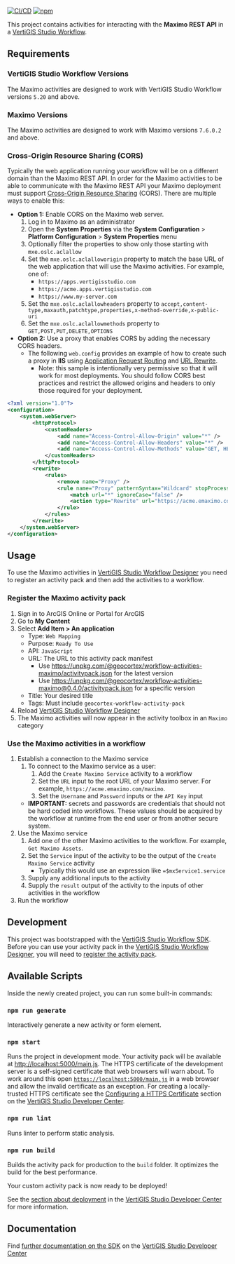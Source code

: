 [![CI/CD](https://github.com/geocortex/workflow-activities-maximo/workflows/CI/CD/badge.svg)](https://github.com/geocortex/workflow-activities-maximo/actions)
[![npm](https://img.shields.io/npm/v/@geocortex/workflow-activities-maximo)](https://www.npmjs.com/package/@geocortex/workflow-activities-maximo)

This project contains activities for interacting with the **Maximo REST API** in a [VertiGIS Studio Workflow](https://www.vertigisstudio.com/products/vertigis-studio-workflow/).

## Requirements

### VertiGIS Studio Workflow Versions

The Maximo activities are designed to work with VertiGIS Studio Workflow versions `5.20` and above.

### Maximo Versions

The Maximo activities are designed to work with Maximo versions `7.6.0.2` and above.

### Cross-Origin Resource Sharing (CORS)

Typically the web application running your workflow will be on a different domain than the Maximo REST API. In order for the Maximo activities to be able to communicate with the Maximo REST API your Maximo deployment must support [Cross-Origin Resource Sharing](https://developer.mozilla.org/en-US/docs/Web/HTTP/CORS) (CORS). There are multiple ways to enable this:

-   **Option 1:** Enable CORS on the Maximo web server.
    1. Log in to Maximo as an administrator
    1. Open the **System Properties** via the **System Configuration** > **Platform Configuration** > **System Properties** menu
    1. Optionally filter the properties to show only those starting with `mxe.oslc.aclallow`
    1. Set the `mxe.oslc.aclalloworigin` property to match the base URL of the web application that will use the Maximo activities. For example, one of:
        - `https://apps.vertigisstudio.com`
        - `https://acme.apps.vertigisstudio.com`
        - `https://www.my-server.com`
    1. Set the `mxe.oslc.aclallowheaders` property to `accept,content-type,maxauth,patchtype,properties,x-method-override,x-public-uri`
    1. Set the `mxe.oslc.aclallowmethods` property to `GET,POST,PUT,DELETE,OPTIONS`
-   **Option 2:** Use a proxy that enables CORS by adding the necessary CORS headers.
    -   The following `web.config` provides an example of how to create such a proxy in **IIS** using [Application Request Routing](https://www.iis.net/downloads/microsoft/application-request-routing) and [URL Rewrite](https://www.iis.net/downloads/microsoft/url-rewrite).
        -   Note: this sample is intentionally very permissive so that it will work for most deployments. You should follow CORS best practices and restrict the allowed origins and headers to only those required for your deployment.

```xml
<?xml version="1.0"?>
<configuration>
    <system.webServer>
        <httpProtocol>
            <customHeaders>
                <add name="Access-Control-Allow-Origin" value="*" />
                <add name="Access-Control-Allow-Headers" value="*" />
                <add name="Access-Control-Allow-Methods" value="GET, HEAD, OPTIONS, POST, DELETE" />
            </customHeaders>
        </httpProtocol>
        <rewrite>
            <rules>
                <remove name="Proxy" />
                <rule name="Proxy" patternSyntax="Wildcard" stopProcessing="true">
                    <match url="*" ignoreCase="false" />
                    <action type="Rewrite" url="https://acme.emaximo.com/maximo/{R:0}" />
                </rule>
            </rules>
        </rewrite>
    </system.webServer>
</configuration>
```

## Usage

To use the Maximo activities in [VertiGIS Studio Workflow Designer](https://apps.vertigisstudio.com/workflow/designer/) you need to register an activity pack and then add the activities to a workflow.

### Register the Maximo activity pack

1. Sign in to ArcGIS Online or Portal for ArcGIS
1. Go to **My Content**
1. Select **Add Item > An application**
    - Type: `Web Mapping`
    - Purpose: `Ready To Use`
    - API: `JavaScript`
    - URL: The URL to this activity pack manifest
        - Use https://unpkg.com/@geocortex/workflow-activities-maximo/activitypack.json for the latest version
        - Use https://unpkg.com/@geocortex/workflow-activities-maximo@0.4.0/activitypack.json for a specific version
    - Title: Your desired title
    - Tags: Must include `geocortex-workflow-activity-pack`
1. Reload [VertiGIS Studio Workflow Designer](https://apps.vertigisstudio.com/workflow/designer/)
1. The Maximo activities will now appear in the activity toolbox in an `Maximo` category

### Use the Maximo activities in a workflow

1. Establish a connection to the Maximo service
    1. To connect to the Maximo service as a user:
        1. Add the `Create Maximo Service` activity to a workflow
        1. Set the `URL` input to the root URL of your Maximo server. For example, `https://acme.emaximo.com/maximo`.
        1. Set the `Username` and `Password` inputs or the `API Key` input
    - **IMPORTANT:** secrets and passwords are credentials that should not be hard coded into workflows. These values should be acquired by the workflow at runtime from the end user or from another secure system.
1. Use the Maximo service
    1. Add one of the other Maximo activities to the workflow. For example, `Get Maximo Assets`.
    1. Set the `Service` input of the activity to be the output of the `Create Maximo Service` activity
        - Typically this would use an expression like `=$mxService1.service`
    1. Supply any additional inputs to the activity
    1. Supply the `result` output of the activity to the inputs of other activities in the workflow
1. Run the workflow

## Development

This project was bootstrapped with the [VertiGIS Studio Workflow SDK](https://github.com/geocortex/vertigis-workflow-sdk). Before you can use your activity pack in the [VertiGIS Studio Workflow Designer](https://apps.vertigisstudio.com/workflow/designer/), you will need to [register the activity pack](https://developers.geocortex.com/docs/workflow/sdk-web-overview#register-the-activity-pack).

## Available Scripts

Inside the newly created project, you can run some built-in commands:

### `npm run generate`

Interactively generate a new activity or form element.

### `npm start`

Runs the project in development mode. Your activity pack will be available at [http://localhost:5000/main.js](http://localhost:5000/main.js). The HTTPS certificate of the development server is a self-signed certificate that web browsers will warn about. To work around this open [`https://localhost:5000/main.js`](https://localhost:5000/main.js) in a web browser and allow the invalid certificate as an exception. For creating a locally-trusted HTTPS certificate see the [Configuring a HTTPS Certificate](https://developers.geocortex.com/docs/workflow/sdk-web-overview/#configuring-a-https-certificate) section on the [VertiGIS Studio Developer Center](https://developers.geocortex.com/docs/workflow/overview/).

### `npm run lint`

Runs linter to perform static analysis.

### `npm run build`

Builds the activity pack for production to the `build` folder. It optimizes the build for the best performance.

Your custom activity pack is now ready to be deployed!

See the [section about deployment](https://developers.geocortex.com/docs/workflow/sdk-web-overview/#deployment) in the [VertiGIS Studio Developer Center](https://developers.geocortex.com/docs/workflow/overview/) for more information.

## Documentation

Find [further documentation on the SDK](https://developers.geocortex.com/docs/workflow/sdk-web-overview/) on the [VertiGIS Studio Developer Center](https://developers.geocortex.com/docs/workflow/overview/)
